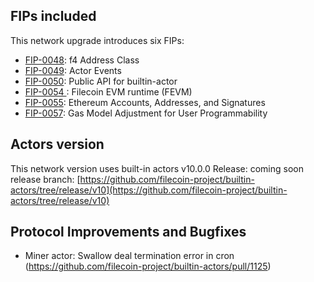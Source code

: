 ## FIPs included

This network upgrade introduces six FIPs:

- [FIP-0048](https://github.com/filecoin-project/FIPs/blob/master/FIPS/fip-0048.md): f4 Address Class
- [FIP-0049](https://github.com/filecoin-project/FIPs/blob/master/FIPS/fip-0049.md): Actor Events
- [FIP-0050](https://github.com/filecoin-project/FIPs/blob/master/FIPS/fip-0050.md): Public API for builtin-actor
- [FIP-0054 ](https://github.com/filecoin-project/FIPs/blob/master/FIPS/fip-0054.md): Filecoin EVM runtime (FEVM)
- [FIP-0055](https://github.com/filecoin-project/FIPs/blob/master/FIPS/fip-0055.md): Ethereum Accounts, Addresses, and Signatures
- [FIP-0057](https://github.com/filecoin-project/FIPs/blob/master/FIPS/fip-0057.md): Gas Model Adjustment for User Programmability

## Actors version

This network version uses built-in actors v10.0.0
Release: coming soon
release branch: [https://github.com/filecoin-project/builtin-actors/tree/release/v10](https://github.com/filecoin-project/builtin-actors/tree/release/v10)


## Protocol Improvements and Bugfixes

- Miner actor: Swallow deal termination error in cron (https://github.com/filecoin-project/builtin-actors/pull/1125)
